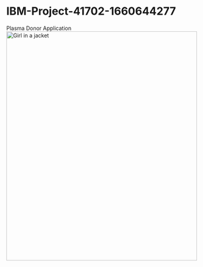 # IBM-Project-41702-1660644277
Plasma Donor Application
 <img src="https://cdn.dribbble.com/users/1162077/screenshots/3848914/programmer.gif" alt="Girl in a jacket" style="width:500px;height:600px;"> 
